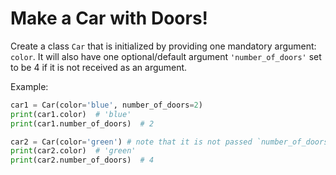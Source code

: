 # Make a Car with Doors!

Create a class `Car` that is initialized by providing one mandatory argument: `color`.
It will also have one optional/default argument `'number_of_doors'` set to be 4 if it is not received as an argument.

Example:

```python
car1 = Car(color='blue', number_of_doors=2)
print(car1.color)  # 'blue'
print(car1.number_of_doors)  # 2

car2 = Car(color='green') # note that it is not passed `number_of_doors` argument
print(car2.color)  # 'green'
print(car2.number_of_doors)  # 4
```
